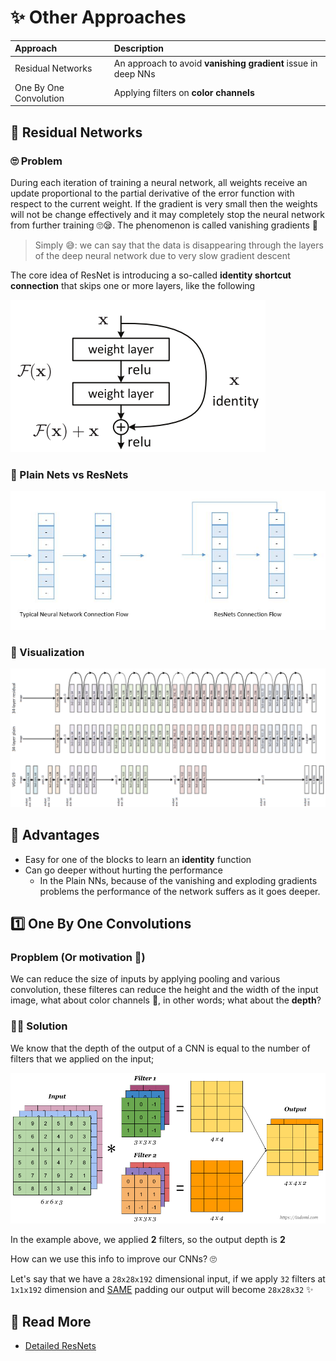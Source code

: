 # ✨ Other Approaches

| Approach | Description |
| :--- | :--- |
| Residual Networks | An approach to avoid **vanishing gradient** issue in deep NNs |
| One By One Convolution | Applying filters on **color channels** |

## 🔄 Residual Networks

### 🙄 Problem

During each iteration of training a neural network, all weights receive an update proportional to the partial derivative of the error function with respect to the current weight. If the gradient is very small then the weights will not be change effectively and it may completely stop the neural network from further training 🙄😪. The phenomenon is called vanishing gradients 🙁

> Simply 😅: we can say that the data is disappearing through the layers of the deep neural network due to very slow gradient descent

The core idea of ResNet is introducing a so-called **identity shortcut connection** that skips one or more layers, like the following

![](../.gitbook/assets/resnetconcept.png)

### 🙌 Plain Nets vs ResNets

![](../.gitbook/assets/plainvsres.jpg)

### 👀 Visualization

![](../.gitbook/assets/resnetvisualization.png)

## 🤗 Advantages

* Easy for one of the blocks to learn an **identity** function
* Can go deeper without hurting the performance 
  * In the Plain NNs, because of the vanishing and exploding gradients problems the performance of the network suffers as it goes deeper. 

## 1️⃣ One By One Convolutions

### Propblem \(Or motivation 🤔\)

We can reduce the size of inputs by applying pooling and various convolution, these filteres can reduce the height and the width of the input image, what about color channels 🌈, in other words; what about the **depth**?

### 🤸‍♀️ Solution

We know that the depth of the output of a CNN is equal to the number of filters that we applied on the input;

![](../.gitbook/assets/convmulti.png)

In the example above, we applied **2** filters, so the output depth is **2**

How can we use this info to improve our CNNs? 🙄

Let's say that we have a `28x28x192` dimensional input, if we apply `32` filters at `1x1x192` dimension and [SAME](https://github.com/asmaamirkhan/DeepLearningNotes/tree/d20deec6ead832c6650a0d761212dfafef64b302/3-CNNConcepts/1-CommonConcepts-P2.md#same-convolutions) padding our output will become `28x28x32` ✨

## 🧐 Read More

* [Detailed ResNets](https://engmrk.com/residual-networks-resnets/)

